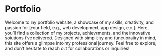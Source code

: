 # Portfolio
Welcome to my portfolio website, a showcase of my skills, creativity, and passion for [your field, e.g., web development, app design, etc.]. Here, you’ll find a collection of my projects, achievements, and the innovative solutions I’ve delivered. Designed with simplicity and functionality in mind, this site offers a glimpse into my professional journey. Feel free to explore, and don’t hesitate to reach out for collaborations or inquiries!

